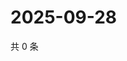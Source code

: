 # 2025-09-28

共 0 条

<!-- BEGIN ZHIHUVIDEO -->
<!-- 最后更新时间 Sun Sep 28 2025 21:16:16 GMT+0800 (China Standard Time) -->

<!-- END ZHIHUVIDEO -->
